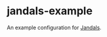 # jandals-example

An example configuration for [Jandals].


[jandals]: https://github.com/BotTech/jandals
